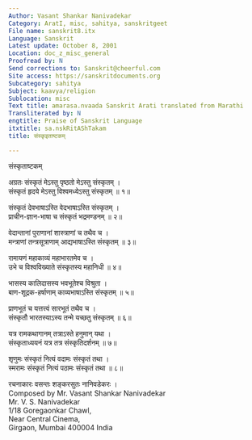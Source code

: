 ```yaml
---
Author: Vasant Shankar Nanivadekar
Category: AratI, misc, sahitya, sanskritgeet
File name: sanskrit8.itx
Language: Sanskrit
Latest update: October 8, 2001
Location: doc_z_misc_general
Proofread by: N
Send corrections to: Sanskrit@cheerful.com
Site access: https://sanskritdocuments.org
Subcategory: sahitya
Subject: kaavya/religion
Sublocation: misc
Text title: amarasa.nvaada Sanskrit Arati translated from Marathi
Transliterated by: N
engtitle: Praise of Sanskrit Language
itxtitle: sa.nskRitAShTakam
title: संस्कृइताष्टकम्

---
```

  
 संस्कृताष्टकम्   
  
अग्रतः संस्कृतं मेऽस्तु पृष्ठतो मेऽस्तु संस्कृतम् ।  
संस्कृतं हृदये मेऽस्तु विश्वमध्येऽस्तु संस्कृतम् ॥ १॥  
  
संस्कृतं देवभाषाऽस्ति वेदभाषाऽस्ति संस्कृतम् ।  
प्राचीन-ज्ञान-भाषा च संस्कृतं भद्रमण्डनम् ॥ २॥  
  
वेदान्तानां पुराणानां शास्त्राणां च तथैव च ।  
मन्त्राणां तन्त्रसूत्राणाम् आद्यभाषाऽस्ति संस्कृतम् ॥ ३॥  
  
रामायणं महाकाव्यं महाभारतमेव च ।  
उभे च विश्वविख्याते संस्कृतस्य महानिधी ॥ ४॥  
  
भासस्य कालिदासस्य भवभूतेश्च विश्रुता ।  
बाण-शूद्रक-हर्षाणाम् काव्यभाषाऽस्ति संस्कृतम् ॥ ५॥  
  
प्राणभूतं च यत्तत्त्वं सारभूतं तथैव च ।  
संस्कृतौ भारतस्याऽस्य तन्मे यच्छतु संस्कृतम् ॥ ६॥  
  
यत्र रामकथागानम् तत्राऽस्ते हनुमान् यथा ।  
संस्कृताध्ययनं यत्र तत्र संस्कृतिदर्शनम् ॥ ७॥  
  
शृणुमः संस्कृतं नित्यं वदामः संस्कृतं तथा ।  
स्मरामः संस्कृतं नित्यं पठामः संस्कृतं तथा ॥ ८॥  
  
  
  
  
   
रचनाकारः वसन्तः शङ्करसुतः नानिवडेकरः ।  
 Composed by Mr. Vasant Shankar Nanivadekar  
Mr. V. S. Nanivadekar  
1/18 Goregaonkar Chawl,  
Near Central Cinema,  
Girgaon, Mumbai 400004 India  
  
